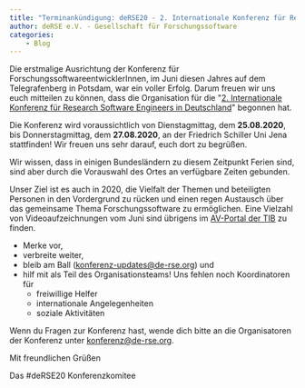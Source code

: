 ```yaml
---
title: "Terminankündigung: deRSE20 - 2. Internationale Konferenz für Research Software Engineers in Deutschland, 25.-27. August 2020"
author: deRSE e.V. - Gesellschaft für Forschungssoftware
categories: 
    - Blog
---
```


Die erstmalige Ausrichtung der Konferenz für ForschungssoftwareentwicklerInnen, im Juni diesen Jahres auf dem Telegrafenberg in Potsdam, war ein voller Erfolg.
Darum freuen wir uns euch mitteilen zu können, dass die Organisation für die "[2. Internationale Konferenz für Research Software Engineers in Deutschland](https://de-rse.org/deRSE20/)" begonnen hat.
  
Die Konferenz wird voraussichtlich von Dienstagmittag, dem **25.08.2020**, bis Donnerstagmittag, dem **27.08.2020**, an der Friedrich Schiller Uni Jena stattfinden! Wir freuen uns sehr darauf, euch dort zu begrüßen.

Wir wissen, dass in einigen Bundesländern zu diesem Zeitpunkt Ferien sind, sind aber durch die Vorauswahl des Ortes an verfügbare Zeiten gebunden.

Unser Ziel ist es auch in 2020, die Vielfalt der Themen und beteiligten Personen in den Vordergrund zu rücken und einen regen Austausch über das gemeinsame Thema Forschungssoftware zu ermöglichen. Eine Vielzahl von Videoaufzeichnungen vom Juni sind übrigens im [AV-Portal der TIB](https://av.tib.eu/series/644/derse+2019+konferenz+fur+forschungssoftwareentwicklerinnen+in+deutschland) zu finden.


* Merke vor, 
* verbreite weiter,
* bleib am Ball ([konferenz-updates@de-rse.org](https://ml-cgn10.ispgateway.de/mailman/listinfo/konferenz-updates_de-rse.org)) und
* hilf mit als Teil des Organisationsteams! Uns fehlen noch Koordinatoren für
  * freiwillige Helfer
  * internationale Angelegenheiten
  * soziale Aktivitäten

Wenn du Fragen zur Konferenz hast, wende dich bitte an die Organisatoren der Konferenz unter [konferenz@de-rse.org](mailto:konferenz@de-rse.org).

Mit freundlichen Grüßen

Das #deRSE20 Konferenzkomitee



